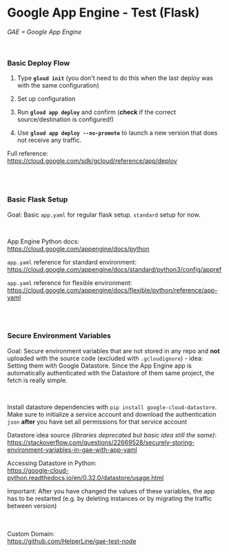 
# Google App Engine - Test (Flask)

*GAE = Google App Engine*

<br/>

### Basic Deploy Flow

1. Type **`gloud init`** (you don't need to do this when the last deploy was with the same configuration)

2. Set up configuration

3. Run **`gloud app deploy`** and confirm (**check** if the correct source/destination is configured!)

4. Use **`gloud app deploy --no-promote`** to launch a new version that does not receive any traffic.

Full reference: <br/>
https://cloud.google.com/sdk/gcloud/reference/app/deploy

<br/><br/>
### Basic Flask Setup

Goal: Basic `app.yaml` for regular flask setup. `standard` setup for now.

<br/>

App Engine Python docs: <br/>
https://cloud.google.com/appengine/docs/python


`app.yaml` reference for standard environment: <br/>
https://cloud.google.com/appengine/docs/standard/python3/config/appref


`app.yaml` reference for flexible environment: <br/>
https://cloud.google.com/appengine/docs/flexible/python/reference/app-yaml

<br/><br/>
### Secure Environment Variables

Goal: Secure environment variables that are not stored in any repo and **not** 
uploaded with the source code (excluded with `.gcloudignore`) - idea: Setting them with 
Google Datastore. Since the App Engine app is automatically authenticated with the 
Datastore of them same project, the fetch is really simple.

<br/>

Install datastore dependencies with `pip install google-cloud-datastore`.
Make sure to initialize a service account and download the authentication `json`
**after** you have set all permissions for that service account

Datastore idea source *(libraries deprecated but basic idea still the same)*: <br/>
https://stackoverflow.com/questions/22669528/securely-storing-environment-variables-in-gae-with-app-yaml

Accessing Datastore in Python: <br/>
https://google-cloud-python.readthedocs.io/en/0.32.0/datastore/usage.html

Important: After you have changed the values of these variables, the app has to be restarted (e.g. by
deleting instances or by migrating the traffic between version)

<br/><br/>
Custom Domain: <br/>
https://github.com/HelperLine/gae-test-node

